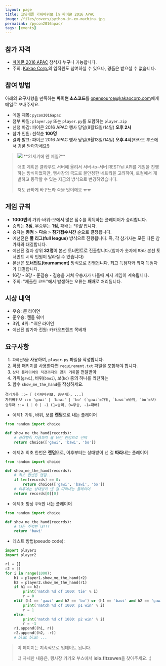 ```yaml
---
layout: page
title: 코딩배틀 가위바위보 in 파이콘 2016 APAC
image: /files/covers/python-in-ex-machina.jpg
permalink: /pycon2016apac/
tags: [events]
---
```


## 참가 자격

* [파이콘 2016 APAC](https://www.pycon.kr/2016apac) 참석자 누구나 가능합니다.
* 주의: [Kakao Corp.](http://kakaocorp.com)의 임직원도 참여하실 수 있으나, 경품은 받으실 수 없습니다.

## 참여 방법

아래의 요구사항을 만족하는 **파이썬 소스코드**를 [opensource@kakaocorp.com](mailto:opensource@kakaocorp.com)에게 메일로 보내주세요.

* 메일 제목: `pycon2016apac`
* 첨부 파일: `player.py` 또는 `player.py`를 포함하는 `player.zip`
* 신청 마감: 파이콘 2016 APAC 행사 당일(8월13일/14일) **오후 2시**
* 참가 인원: 선착순 **100명**
* 결과 발표: 파이콘 2016 APAC 행사 당일(8월13일/14일) **오후 4시**(카카오 부스에서 경품 받아가세요!)

> <img src="http://item.kakaocdn.net/do/-26p06+UqCd0OAgiRHNZwHaq4FJCveCBKCNZV-bZscw_/477c52636630bc15b2890bde099cba0a1667fc7b08261b4c493670baa83d5cb9" class="pull-right" />
> **21세기에 왠 메일?**
>
> 애초 계획은 클라우드 서버에 올려서 서버-to-서버 RESTful API를 게임을 진행하는 방식이었지만,
> 행사장의 극도로 불안정한 네트웍을 고려하여, 로컬에서 개발하고 동작할 수 있는 지금의 방식으로 변경하였습니다.
>
> 저도 급하게 바꾸느라 죽을 맛이에요 ㅠㅠ


## 게임 규칙

* **1000번**의 가위-바위-보에서 많은 점수를 획득하는 플레이어가 승리합니다.
* 승리는 **3점**, 무승부는 **1점**, 패배는 **0점* 입니다.
* 승자는 **총점** &gt; **다승** &gt; **참가접수시간** 순으로 결정됩니다.
* 예선전은 **풀 리그(full league)** 방식으로 진행됩니다. 즉, 각 참가자는 모든 다른 참가자와 대결합니다.
* 예선전 결과 상위 **32명**이 본선 토너먼트로 진출합니다.(참자가 숫자에 따라 본선 토너먼트 시작 인원이 달라질 수 있습니다)
* 본선은 **토너먼트(tournament)** 방식으로 진행됩니다. 최고 득점자와 최저 득점자가 대결합니다.
* 16강 - 8강 - 준결승 - 결승을 거쳐 우승자가 나올때 까지 게임이 계속됩니다.
* 주의: "제출한 코드"에서 발생하는 오류는 **패배**로 처리됩니다.

## 시상 내역

* 우승: **큰** 라이언
* 준우승:  캔들 워머
* 3위, 4위: **작은* 라이언
* 예선전 참가자 전원: 카카오프렌즈 목베개

## 요구사항

1. `파이썬3`을 사용하여, `player.py` 파일을 작성합니다.
1. 확장 패키지를 사용한다면 `requirement.txt` 파일을 포함해야 합니다.
1. `상대 플레이어의 직전까지의 경기 기록`을 전달받아
1. 가위(`gawi`), 바위(`bawi`), 보(`bo`) 중의 하나를 리턴하는
1. 함수 `show_me_the_hand`를 작성하세요.

```
경기기록 ::= [ (가위바위보, 승무패), ...]
가위바위보 ::= 'gawi' | 'bawi' | 'bo' (`gawi`=가위, `bawi`=바위, `bo`=보)
승무패 ::= 1 | 0 | -1 (1=승리, 0=무승, -1=패배)
```

* 예제1: 가위, 바위, 보를 **랜덤**으로 내는 플레이어

```python
from random import choice

def show_me_the_hand(records):
    # 상대방이 지금까지 뭘 냈던 랜덤으로 선택
    return choice(['gawi', 'bawi', 'bo'])
```

* 예제2: 최초 한번은 **랜덤**으로, 이후부터는 상대방이 낸 걸 **따라**내는 플레이어

```python
from random import choice

def show_me_the_hand(records):
    # 최초 한번은 랜덤...
    if len(records) == 0:
        return choice(['gawi', 'bawi', 'bo'])
    # 이후에는 상대방이 낸 걸 따라내는 플레이어
    return records[0][0]
```

* 예제3: 항상 `주먹`만 내는 플레이어

```python
from random import choice

def show_me_the_hand(records):
    # 나는 주먹만 내!!!
    return 'bawi'
```

* 테스트 방법(pseudo code):

```python
import player1
import player2

r1 = []
r2 = []
for i in range(1000):
    h1 = player1.show_me_the_hand(r2)
    h2 = player2.show_me_the_hand(r1)
    if h1 == h2:
        print('match %d of 1000: tie' % i)
        r = 0
    elif (h1 == 'gawi' and h2 == 'bo') or (h1 == 'bawi' and h2 == 'gawi') or (h1 == 'bo' and h2 == 'bawi'):
        print('match %d of 1000: p1 win' % i)
        r = 1
    else:
        print('match %d of 1000: p2 win' % i)
        r = -1
    r1.append((h1, r))
    r2.append((h2, -r))
    # blah blah ...
```

> 이 페이지는 지속적으로 업데이트 됩니다. 
>
> 더 자세한 내용은, 행사장 카카오 부스에서 **iolo.fitzowen**을 찾아주세요. ;)
